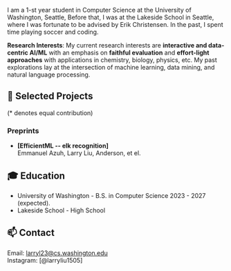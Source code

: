 
I am a 1-st year student in Computer Science at the University of Washington, Seattle, Before that, I was at the Lakeside School in Seattle, where I was fortunate to be advised by Erik Christensen. In the past, I spent time playing soccer and coding.

**Research Interests**: My current research interests are **interactive and data-centric AI/ML** with an emphasis on **faithful evaluation** and **effort-light approaches** with applications in chemistry, biology, physics, etc. My past explorations lay at the intersection of machine learning, data mining, and natural language processing.


## 📝 Selected Projects
(\* denotes equal contribution)

### Preprints
- **[EfficientML -- elk recognition]**
<br>Emmanuel Azuh, Larry Liu, Anderson, et el.


## 🎓 Education
- University of Washington - B.S. in Computer Science  2023 - 2027 (expected). 
- Lakeside School - High School 

<!-- ## 👨‍💻 Industrial Experience
- Microsoft Research (Redmond) - Research Intern
<br> 2023.06-2023.9
<br> Supervised by Dr. [Chi Wang](https://www.microsoft.com/en-us/research/people/chiw/) and Dr. [Ahmed H. Awadallah](https://www.microsoft.com/en-us/research/people/hassanam/).
- Microsoft Research (Asia) - Star Bridge Research Assistant
<br> 2020.09-2021.12
<br> Supervised by Dr. [Yujing Wang](https://scholar.google.com/citations?user=YgL4rywAAAAJ&hl=en).
- ByteDance AI Lab - Research Intern
<br> 2020.04-2020.09
<br> Supervised by Prof. [Lei Li](https://lileicc.github.io/).

## 🏅 Awards
- Jane Street Graduate Research Fellowship Honorable Mention
- CRA Outstanding Undergraduate Researcher Honorable Mention
- ICDM'20 Best Paper Award
- ICDM'19 Student Travel Award
- UIUC James Scholar Preble Research Award
- UIUC John R. Pasta Outstanding Undergraduate Award -->


## 📫 Contact
Email: larryl23@cs.washington.edu
<br>Instagram: [@larryliu1505]
